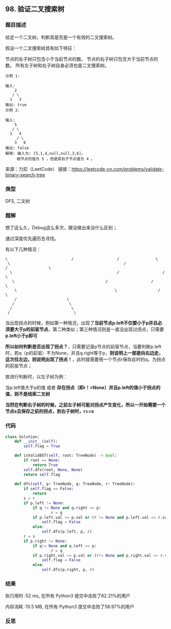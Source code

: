 ## 98. 验证二叉搜索树



### 题目描述

给定一个二叉树，判断其是否是一个有效的二叉搜索树。

假设一个二叉搜索树具有如下特征：

节点的左子树只包含小于当前节点的数。
节点的右子树只包含大于当前节点的数。
所有左子树和右子树自身必须也是二叉搜索树。

```
示例 1:

输入:
    2
   / \
  1   3
输出: true
示例 2:

输入:
    5
   / \
  1   4
     / \
    3   6
输出: false
解释: 输入为: [5,1,4,null,null,3,6]。
     根节点的值为 5 ，但是其右子节点值为 4 。
```

来源：力扣（LeetCode）
链接：https://leetcode-cn.com/problems/validate-binary-search-tree

### 类型

DFS, 二叉树



### 题解

想了这么久，Debug这么多次，跟没做出来没什么区别；

通过深度优先遍历去寻找。

有以下几种情况：

```
\                            /                   /                \
 \													/                   /                  \
  \												 /                   /                    \
   \									  	/                   /                      \
    \											\                  /                        \
    /                      \
   /                        \
  /                          \
 /                            \
```

当出现拐点的时候，例如第一种情况，出现了**当前节点p.left不仅要小于p并且必须要大于p的前驱节点**，第二种类似；第三种情况则是一直没出现过拐点，只需要**p.left小于p即可**

**所以如何判断是否出现了拐点？**，只需要记录p节点的前驱节点，当要判断p.left时，若q（p的前驱）不为None，并且q.right等于p，**则说明上一部是向右边走，这次往左边，则说明出现了拐点！**，此时就需要用一个节点r保存此时的q，为拐点的前驱节点；



故进行判断时，以左子树为例：

当p.left值大于p的值 或者 **存在拐点（即r！=None）并且p.left的值小于拐点的值，则不是线索二叉树**



**当然在判断右子树的时候，之前左子树可能对拐点产生变化，所以一开始需要一个节点s去保存之前的拐点，到右子树时，r==s**



### 代码

```python
class Solution:
	def __init__(self):
		self.flag = True

	def isValidBST(self, root: TreeNode) -> bool:
		if root == None:
			return True
		self.dfs(root, None, None)
		return self.flag
    	
	def dfs(self, p: TreeNode, q: TreeNode, r: TreeNode):
		if self.flag == False:
			return
		s = r
		if p.left != None:
			if q != None and q.right == p:
					r = q
			if p.left.val >= p.val or (r != None and p.left.val <= r.val):
				self.flag = False
			else:
				self.dfs(p.left, p, r)
		r = s
		if p.right != None:
			if q!= None and q.left == p:
					r = q
			if p.right.val <= p.val or (r!= None and p.right.val >= r.val):
				self.flag = False
			else:
				self.dfs(p.right, p, r)
```



### 结果

执行用时 :52 ms, 在所有 Python3 提交中击败了62.21%的用户

内存消耗 :15.5 MB, 在所有 Python3 提交中击败了58.97%的用户



### 反思



